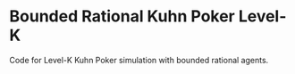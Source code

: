 # Bounded Rational Kuhn Poker Level-K
Code for Level-K Kuhn Poker simulation with bounded rational agents.
